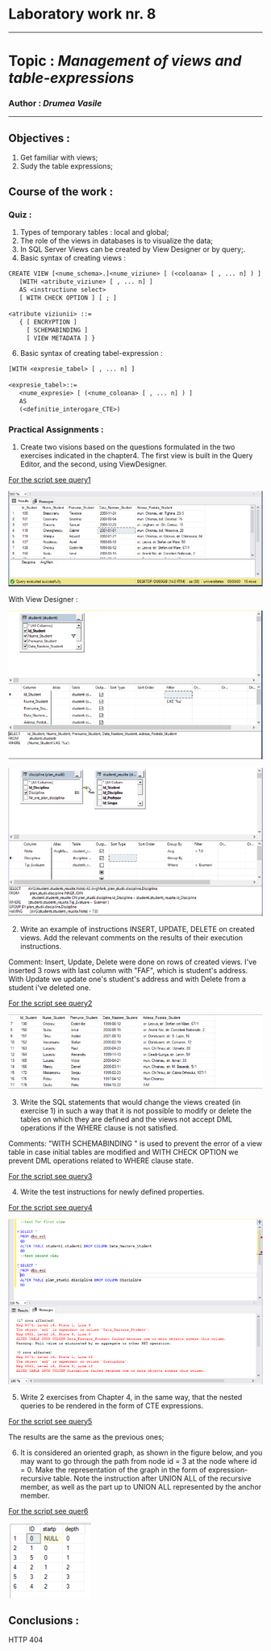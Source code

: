 # Laboratory work nr. 8
-----
# Topic : *Management of views and table-expressions*
### Author : *Drumea Vasile*
-----
## Objectives :
1. Get familiar with views;
2. Sudy the table expressions; 

## Course of the work :
### Quiz :

1. Types of temporary tables : local and global;
2. The role of the views in databases is to visualize the data;
3. In SQL Server Views can be created by View Designer or by query;.
5. Basic syntax of creating views : 

```
CREATE VIEW [<nume_schema>.]<nume_viziune> [ (<coloana> [ , ... n] ) ]
   [WITH <atribute_viziune> [ , ... n] ]
   AS <instructiune select>
   [ WITH CHECK OPTION ] [ ; ]
   
<atribute viziunii> ::=
   { [ ENCRYPTION ]
     [ SCHEMABINDING ]
     [ VIEW METADATA ] }
```

6. Basic syntax of creating tabel-expression :

```
[WITH <expresie_tabel> [ , ... n] ]
   
<expresie_tabel>::=
   <nume_expresie> [ (<nume_coloana> [ , ... n] ) ]
   AS
   (<definitie_interogare_CTE>)
```

### Practical Assignments :
1. Create two visions based on the questions formulated in the two exercises indicated in the chapter4. The first view is built in the Query Editor, and the second, using ViewDesigner.

[For the script see query1](https://github.com/Wazea/DataBases/tree/master/Lab8/queries/query1.sql)

![](images/Capture1.PNG)

With View Designer : 

![](images/Capture3.PNG)

![](images/Capture2.PNG)

2. Write an example of instructions INSERT, UPDATE, DELETE on created views. Add the relevant comments on the results of their execution instructions.

Comment: Insert, Update, Delete were done on rows of created views. I've inserted 3 rows with last column with "FAF", which is student's address. With Update we update one's student's address and with Delete from a student i've deleted one.

[For the script see query2](https://github.com/Wazea/DataBases/tree/master/Lab8/queries/query2.sql)

![](images/Capture4.PNG)

3. Write the SQL statements that would change the views created (in exercise 1) in such a way that it is not possible to modify or delete the tables on which they are defined and the views not accept DML operations if the WHERE clause is not satisfied.

Comments: "WITH SCHEMABINDING " is used to prevent the error of a view table in case initial tables are modified and WITH CHECK OPTION we prevent DML operations related to WHERE clause state.

[For the script see query3](https://github.com/Wazea/DataBases/tree/master/Lab8/queries/query3.sql)

4. Write the test instructions for newly defined properties.

[For the script see query4](https://github.com/Wazea/DataBases/tree/master/Lab8/queries/query4.sql)

![](images/Capture5.PNG)

5. Write 2 exercises from Chapter 4, in the same way, that the nested queries to be rendered in the form of CTE expressions.

[For the script see query5](https://github.com/Wazea/DataBases/tree/master/Lab8/queries/query5.sql)

The results are the same as the previous ones;

6. It is considered an oriented graph, as shown in the figure below, and you may want to go through the path from node id = 3 at the node where id = 0. Make the representation of the graph in the form of expression-recursive table. Note the instruction after UNION ALL of the recursive member, as well as the part up to UNION ALL represented by the anchor member.

[For the script see quer6](https://github.com/Wazea/DataBases/tree/master/Lab8/queries/query6.sql)

![](images/Capture6.PNG)

## Conclusions : 

HTTP 404
